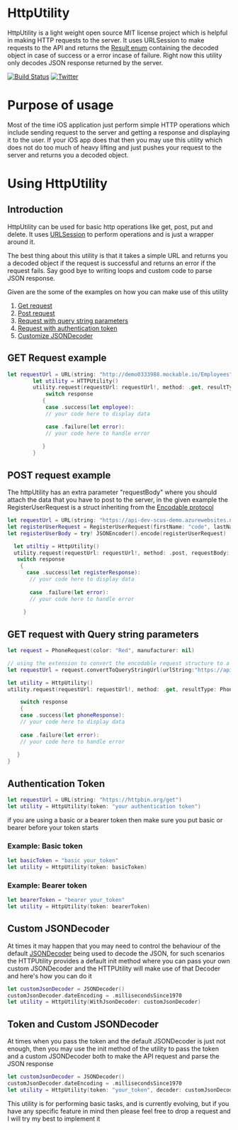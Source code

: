 # HttpUtility
HttpUtility is a light weight open source MIT license project which is helpful in making HTTP requests to the server. It uses URLSession to make requests to the API and returns the [Result enum](https://developer.apple.com/documentation/swift/result) containing the decoded object in case of success or a error incase of failure. Right now this utility only decodes JSON response returned by the server.

[![Build Status](https://travis-ci.com/codecat15/HttpUtility.svg?branch=master)](https://travis-ci.com/codecat15/HttpUtility) [![Twitter](https://img.shields.io/badge/twitter-@codecat15-blue.svg?style=flat)](https://twitter.com/codecat15)

# Purpose of usage
Most of the time iOS application just perform simple HTTP operations which include sending request to the server and getting a response and displaying it to the user. If your iOS app does that then you may use this utility which does not do too much of heavy lifting and just pushes your request to the server and returns you a decoded object.

# Using HttpUtility
## Introduction
HttpUtility can be used for basic http operations like get, post, put and delete. It uses [URLSession](https://developer.apple.com/documentation/foundation/urlsession) to perform operations and is just a wrapper around it. 

The best thing about this utility is that it takes a simple URL and returns you a decoded object if the request is successful and returns an error if the request fails. Say good bye to writing loops and custom code to parse JSON response.

Given are the some of the examples on how you can make use of this utility

1. [Get request](https://github.com/codecat15/HttpUtility#get-request-example)
2. [Post request](https://github.com/codecat15/HttpUtility#post-request-example)
3. [Request with query string parameters](https://github.com/codecat15/HttpUtility#get-request-with-query-string-parameters)
4. [Request with authentication token](https://github.com/codecat15/HttpUtility#authentication-token)
5. [Customize JSONDecoder](https://github.com/codecat15/HttpUtility#token-and-custom-jsondecoder)

## GET Request example

```swift
let requestUrl = URL(string: "http://demo0333988.mockable.io/Employees")
        let utility = HTTPUtility()
        utility.request(requestUrl: requestUrl!, method: .get, resultType: Employees.self) { (response) in
            switch response
           {
            case .success(let employee):
            // your code here to display data

            case .failure(let error):
            // your code here to handle error
            
           }
        }
```

## POST request example
The httpUtility has an extra parameter "requestBody" where you should attach the data that you have to post to the server, in the given example the RegisterUserRequest is a struct inheriting from the [Encodable protocol](https://developer.apple.com/documentation/swift/encodable) 

```swift
let requestUrl = URL(string: "https://api-dev-scus-demo.azurewebsites.net/api/User/RegisterUser")
let registerUserRequest = RegisterUserRequest(firstName: "code", lastName: "cat15", email: "codecat15@gmail.com", password: "1234")
let registerUserBody = try! JSONEncoder().encode(registerUserRequest)

  let utiltiy = HttpUtility()
  utility.request(requestUrl: requestUrl!, method: .post, requestBody: registerUserBody, resultType: RegisterResponse.self) { (response) in
   switch response
    {
      case .success(let registerResponse):
       // your code here to display data
       
       case .failure(let error):
       // your code here to handle error
       
     }
```

## GET request with Query string parameters

```swift
let request = PhoneRequest(color: "Red", manufacturer: nil)

// using the extension to convert the encodable request structure to a query string url
let requestUrl = request.convertToQueryStringUrl(urlString:"https://api-dev-scus-demo.azurewebsites.net/api/Product/GetSmartPhone")

let utility = HttpUtility()
utility.request(requestUrl: requestUrl!, method: .get, resultType: PhoneResponse.self) { (response) in

    switch response
    {
    case .success(let phoneResponse):
    // your code here to display data
    
    case .failure(let error):
    // your code here to handle error
    
   }
}
```

## Authentication Token

```swift
let requestUrl = URL(string: "https://httpbin.org/get")
let utility = HttpUtility(token: "your authentication token")
```
if you are using a basic or a bearer token then make sure you put basic or bearer before your token starts

### Example: Basic token
```swift
let basicToken = "basic your_token"
let utility = HttpUtility(token: basicToken)
```

### Example: Bearer token
```swift
let bearerToken = "bearer your_token"
let utility = HttpUtility(token: bearerToken)
```

## Custom JSONDecoder 

At times it may happen that you may need to control the behaviour of the default [JSONDecoder](https://developer.apple.com/documentation/foundation/jsondecoder) being used to decode the JSON, for such scenarios the HTTPUtility provides a default init method where you can pass your own custom JSONDecoder and the HTTPUtility will make use of that Decoder and here's how you can do it

```swift
let customJsonDecoder = JSONDecoder()
customJsonDecoder.dateEncoding = .millisecondsSince1970
let utility = HttpUtility(WithJsonDecoder: customJsonDecoder)
```
## Token and Custom JSONDecoder
At times when you pass the token and the default JSONDecoder is just not enough, then you may use the init method of the utility to pass the token and a custom JSONDecoder both to make the API request and parse the JSON response

```swift
let customJsonDecoder = JSONDecoder()
customJsonDecoder.dateEncoding = .millisecondsSince1970
let utility = HttpUtility(token: "your_token", decoder: customJsonDecoder)

```

This utility is for performing basic tasks, and is currently evolving, but if you have any specific feature in mind then please feel free to drop a request and I will try my best to implement it
